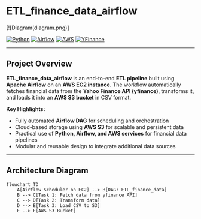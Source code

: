 # ETL_finance_data_airflow

[![Diagram(diagram.png)]

[![Python](https://img.shields.io/badge/Python-3.9-blue)](https://www.python.org/)
[![Airflow](https://img.shields.io/badge/Apache%20Airflow-2.7-orange)](https://airflow.apache.org/)
[![AWS](https://img.shields.io/badge/AWS-EC2%20%7C%20S3-yellow)](https://aws.amazon.com/)
[![YFinance](https://img.shields.io/badge/YFinance-API-green)](https://pypi.org/project/yfinance/)

---

## **Project Overview**

**ETL_finance_data_airflow** is an end-to-end **ETL pipeline** built using **Apache Airflow** on an **AWS EC2 instance**. The workflow automatically fetches financial data from the **Yahoo Finance API (yfinance)**, transforms it, and loads it into an **AWS S3 bucket** in CSV format.  

**Key Highlights:**

- Fully automated **Airflow DAG** for scheduling and orchestration  
- Cloud-based storage using **AWS S3** for scalable and persistent data  
- Practical use of **Python, Airflow, and AWS services** for financial data pipelines  
- Modular and reusable design to integrate additional data sources  

---

## **Architecture Diagram**

```mermaid
flowchart TD
    A[Airflow Scheduler on EC2] --> B[DAG: ETL_finance_data]
    B --> C[Task 1: Fetch data from yfinance API]
    C --> D[Task 2: Transform data]
    D --> E[Task 3: Load CSV to S3]
    E --> F[AWS S3 Bucket]


